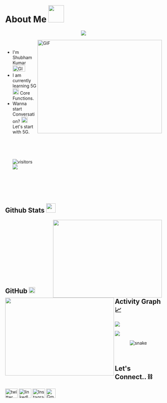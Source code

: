 <h1> About Me
<img src = "https://user-images.githubusercontent.com/63050133/156777293-72a6e681-2582-4a9d-ad92-09d1181d47c7.gif" width = 50px height = 55px>  
</h1>

<p align="center">
  <a href="https://github.com/fairyland0926"><img src="https://readme-typing-svg.herokuapp.com/?lines=I'm%20Shubham%20Kumar%20👋;Learning%20Magma%205G;Looking%20for%20me?;Let's%20Connect!&font=Pacifico&center=true&width=650&height=120&color=58a6ff&vCenter=true&size=45%22"></a>
</p>

<div align = "left">
  <img  align=right alt="GIF" src="https://github.com/abhisheknaiidu/abhisheknaiidu/blob/master/code.gif?raw=true" width="400" height="300" />
<br>
<ul font="Pacifico">
<li>I'm Shubham Kumar  <img alt="GIF" src="https://media.giphy.com/media/RbDKaczqWovIugyJmW/giphy.gif" width="40" height="20" margin-bottom = "23px"></li>
<li> I am currently learning 5G <img alt="GIF" src="https://media.giphy.com/media/856zBNywYdamcDOTEt/giphy.gif" width="20" height="20" margin-bottom = "23px"> Core Functions.</li>
<li> Wanna start Conversation? <img alt="GIF" src="https://media.giphy.com/media/26FPJGjhefSJuaRhu/giphy.gif" width="20" height="20" margin-bottom = "23px"> Let's start with 5G.</li>
  <br>
 
  
 <br><br>

<img src="https://visitor-badge.laobi.icu/badge?page_id=ShubhamKumar89" alt="visitors"/>
<br>
<img align="left" src="https://img.shields.io/github/followers/ShubhamKumar89?label=Follow&style=social"/>

<br><br>
</ul>
</div>

<br><br>

<h2> Github Stats <img src="https://media.giphy.com/media/iY8CRBdQXODJSCERIr/giphy.gif" width="30" height="30" > </h2>

<img align = "right" width="350" height="250" src="https://github-readme-stats.vercel.app/api?username=ShubhamKumar89&count_private=true&show_icons=true&theme=dark" />

<img align = "left" width="350" height="250"  src="https://github-readme-stats.vercel.app/api/top-langs/?username=ShubhamKumar89&layout=compact&theme=chartreuse-dark&langs_count=8" />

<br><br><br><br><br><br><br><br><br><br><br>

<h2 align="left">GitHub <img height = "20" width = "20" src="https://media.giphy.com/media/9LXK53YbaDpWAGhqTO/giphy.gif" /> Activity Graph 📈 </h2>

<img src="https://activity-graph.herokuapp.com/graph?username=ShubhamKumar89&hide_border=true&theme=redical" />
<p align="center">
  
<img align= "center" src="https://github-readme-streak-stats.herokuapp.com/?user=ShubhamKumar89"></img>
</p>
<p align="center">
  <img src="https://github.com/akshitagupta15june/akshitagupta15june/blob/output/github-contribution-grid-snake.svg" alt="snake"></center>
</p>
<br>

<h2 align="left"> Let's Connect.. ⛓ </h2>
<p align="left">
<a href="https://twitter.com/ShubhamKr_89" target="blank"><img align="center" src="https://raw.githubusercontent.com/rahuldkjain/github-profile-readme-generator/master/src/images/icons/Social/twitter.svg" alt="twitter" height="30" width="40" /></a>
<a href="https://www.linkedin.com/in/shubham-kumar-31b134226/" target="blank"><img align="center" src="https://raw.githubusercontent.com/rahuldkjain/github-profile-readme-generator/master/src/images/icons/Social/linked-in-alt.svg" alt="linkedIn" height="30" width="40" /></a>
<a href="https://www.instagram.com/shubhamkr_89" target="blank"><img align="center" src="https://raw.githubusercontent.com/rahuldkjain/github-profile-readme-generator/master/src/images/icons/Social/instagram.svg" alt="Instagram" height="30" width="40" /></a>
<a href="mailto:shubham.kumar@ramanujan.du.ac.in" target="blank"><img align="center" src="https://cdn.icon-icons.com/icons2/730/PNG/512/gmail_icon-icons.com_62758.png" alt="Gmail" height="30" width="30" /></a>
</p>
